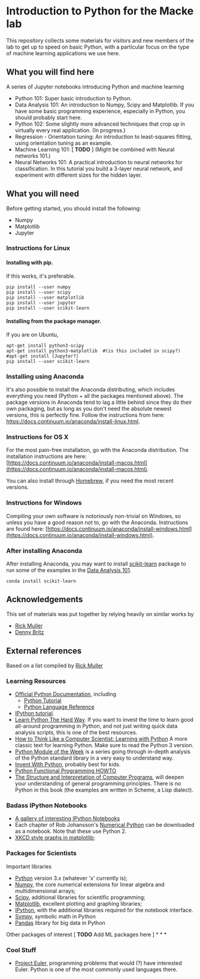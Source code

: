 # Introduction to Python for the Macke lab

This repository collects some materials for visitors and new members of the lab to get up to speed on basic Python, with a particular focus on the type of machine learning applications we use here.

## What you will find here

A series of Jupyter notebooks introducing Python and machine learning
  - Python 101: Super basic introduction to Python.
  - Data Analysis 101: An introduction to Numpy, Scipy and Matplotlib. If you have some basic programming experience, especially in Python, you should probably start here.
  - Python 102: Some slightly more advanced techniques that crop up in virtually every real application. (In progress.)
  - Regression - Orientation tuning: An introduction to least-squares fitting, using orientation tuning as an example.
  - Machine Learning 101: [ **TODO** ] (Might be combined with Neural networks 101.)
  - Neural Networks 101: A practical introduction to neural networks for classification. In this tutorial you build a 3-layer neural network, and experiment with different sizes for the hidden layer.

## What you will need

Before getting started, you should install the following:

  - Numpy
  - Matplotlib
  - Jupyter
  
  
### Instructions for Linux

#### Installing with pip.
If this works, it's preferable.

    pip install --user numpy
    pip install --user scipy
    pip install --user matplotlib
    pip install --user jupyter
    pip install --user scikit-learn


#### Installing from the package manager.
If you are on Ubuntu,

    apt-get install python3-scipy
    apt-get install python3-matplotlib  #(is this included in scipy?)
    #apt-get install (Jupyter?)
    pip install --user scikit-learn


### Installing using Anaconda
It's also possible to install the Anaconda distributing, which includes everything you need (Python + all the packages mentioned above). The package versions in Anaconda tend to lag a little behind since they do their own packaging, but as long as you don't need the absolute newest versions, this is perfectly fine. Follow the instructions from here: https://docs.continuum.io/anaconda/install-linux.html.

### Instructions for OS X

For the most pain-free installation, go with the Anaconda distribution. The installation instructions are here: [https://docs.continuum.io/anaconda/install-macos.html](https://docs.continuum.io/anaconda/install-macos.html).

You can also install through [Homebrew](https://www.scipy.org/install.html#homebrew), if you need the most recent versions.

### Instructions for Windows

Compiling your own software is notoriously non-trivial on Windows, so unless you have a good reason not to, go with the Anaconda. Instructions are found here: [https://docs.continuum.io/anaconda/install-windows.html](https://docs.continuum.io/anaconda/install-windows.html).

### After installing Anaconda

After installing Anaconda, you may want to install [scikit-learn](http://scikit-learn.org) package to run some of the examples in the [Data Analysis 101](Data%20Analysis%20101.ipynb).

    conda install scikit-learn

## Acknowledgements

This set of materials was put together by relying heavily on similar works by
  - [Rick Muller](http://nbviewer.jupyter.org/gist/rpmuller/5920182#ii.-numpy-and-scipy)
  - [Denny Britz](https://github.com/dennybritz/nn-from-scratch/blob/master/nn-from-scratch.ipynb)

## External references

Based on a list compiled by [Rick Muller](http://nbviewer.jupyter.org/gist/rpmuller/5920182#ii.-numpy-and-scipy)

### Learning Resources
* [Official Python Documentation](http://docs.python.org/3), including
    - [Python Tutorial](http://docs.python.org/3/tutorial)
    - [Python Language Reference](http://docs.python.org/3/reference)
* [IPython tutorial](http://ipython.org/ipython-doc/dev/interactive/tutorial.html).
* [Learn Python The Hard Way](http://learnpythonthehardway.org/book/).
  If you want to invest the time to learn good all-around programming in Python, and not just writing quick data analysis scripts, this is one of the best resources.
* [How to Think Like a Computer Scientist: Learning with Python](http://openbookproject.net/thinkcs/) A more classic text for learning Python. Make sure to read the Python 3 version.
* [Python Module of the Week](http://pymotw.com/3/) is a series going through in-depth analysis of the Python standard library in a very easy to understand way.
* [Invent With Python](http://inventwithpython.com/), probably best for kids.
* [Python Functional Programming HOWTO](http://docs.python.org/3/howto/functional.html)
* [The Structure and Interpretation of Computer Programs](http://mitpress.mit.edu/sicp/full-text/book/book.html), will deepen your understanding of general programming principles. There is no Python in this book (the examples are written in Scheme, a Lisp dialect).

### Badass IPython Notebooks
* [A gallery of interesting IPython Notebooks](https://github.com/jupyter/jupyter/wiki/A-gallery-of-interesting-Jupyter-Notebooks)
* Each chapter of Rob Johansson's [Numerical Python](http://jrjohansson.github.io/numericalpython.html) can be downloaded as a notebook. Note that these use Python 2.
* [XKCD style graphs in matplotlib](http://nbviewer.ipython.org/url/jakevdp.github.com/downloads/notebooks/XKCD_plots.ipynb);

### Packages for Scientists
Important libraries

* [Python](http://www.python.org) version 3.x (whatever 'x' currently is);
* [Numpy](http://www.numpy.org), the core numerical extensions for linear algebra and multidimensional arrays;
* [Scipy](http://www.scipy.org), additional libraries for scientific programming;
* [Matplotlib](http://matplotlib.sf.net), excellent plotting and graphing libraries;
* [IPython](http://ipython.org), with the additional libraries required for the notebook interface.
* [Sympy](http://sympy.org), symbolic math in Python
* [Pandas](http://pandas.pydata.org/) library for big data in Python

Other packages of interest
[ **TODO** Add ML packages here ]
* 
* 
* 


### Cool Stuff
* [Project Euler](http://projecteuler.net/), programming problems that would (?) have interested Euler. Python is one of the most commonly used languages there.
